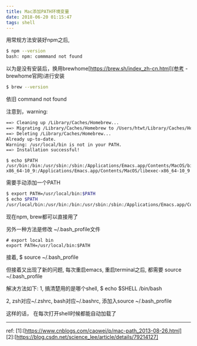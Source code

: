 ```yaml
---
title: Mac添加PATH环境变量
date: 2018-06-20 01:15:47
tags: shell 
---
```


用常规方法安装好npm之后, 
```sh
$ npm --version
bash: npm: commmand not found
```

以为是没有安装后，换用brewhome[https://brew.sh/index_zh-cn.html](参考 - brewhome官网)进行安装
```sh
$ brew --version
```
依旧 command not found

注意到，warning:
```sh
==> Cleaning up /Library/Caches/Homebrew...
==> Migrating /Library/Caches/Homebrew to /Users/htwt/Library/Caches/Homebrew...
==> Deleting /Library/Caches/Homebrew...
Already up-to-date.
Warning: /usr/local/bin is not in your PATH.
==> Installation successful!
```

```
$ echo $PATH
/usr/bin:/bin:/usr/sbin:/sbin:/Applications/Emacs.app/Contents/MacOS/bin-x86_64-10_9:/Applications/Emacs.app/Contents/MacOS/libexec-x86_64-10_9
```

需要手动添加一个PATH
```sh
$ export PATH=/usr/local/bin:$PATH
$ echo $PATH
/usr/local/bin:/usr/bin:/bin:/usr/sbin:/sbin:/Applications/Emacs.app/Contents/MacOS/bin-x86_64-10_9:/Applications/Emacs.app/Contents/MacOS/libexec-x86_64-10_9
```

现在npm, brew都可以直接用了

另外一种方法是修改 ~/.bash_profile文件

```
# export local bin
export PATH=/usr/local/bin:$PATH
```

接着, 
$ source ~/.bash_profile

但接着又出现了新的问题, 每次重启emacs, 重启terminal之后, 都需要 source ~/.bash_profile

解决方法如下:
1, 搞清楚用的是哪个shell,
$ echo $SHELL
/bin/bash

2, zsh对应~/.zshrc, bash对应~/.bashrc, 
添加入source ~/.bash_profile

这样的话， 在每次打开shell时候都能自动加载了

-----
ref:
[1]:[https://www.cnblogs.com/caowei/p/mac-path_2013-08-26.html]
[2]:[https://blog.csdn.net/science_lee/article/details/79214127]
